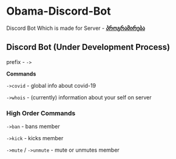 # Obama-Discord-Bot

Discord Bot Which is made for Server - **[პროგრამირება](https://discord.gg/Up5MurgsWq)**

## Discord Bot (Under Development Process)

prefix - `->`

**Commands**

`->covid` - global info about covid-19

`->whois` - (currently) information about your self on server

### High Order Commands

`->ban` - bans member

`->kick` - kicks member

`->mute` / `->unmute` - mute or unmutes member
